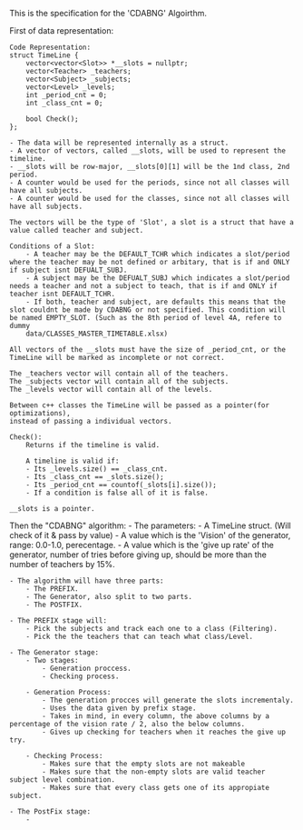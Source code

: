 
This is the specification for the 'CDABNG' Algoirthm.

First of data representation:

    Code Representation:
    struct TimeLine {
        vector<vector<Slot>> *__slots = nullptr;
        vector<Teacher> _teachers;
        vector<Subject> _subjects;
        vector<Level> _levels;
        int _period_cnt = 0;
        int _class_cnt = 0;

        bool Check();
    };

    - The data will be represented internally as a struct.
    - A vector of vectors, called __slots, will be used to represent the timeline.
    - __slots will be row-major, __slots[0][1] will be the 1nd class, 2nd period.
    - A counter would be used for the periods, since not all classes will have all subjects.
    - A counter would be used for the classes, since not all classes will have all subjects.

    The vectors will be the type of 'Slot', a slot is a struct that have a value called teacher and subject.

    Conditions of a Slot:
        - A teacher may be the DEFAULT_TCHR which indicates a slot/period where the teacher may be not defined or arbitary, that is if and ONLY if subject isnt DEFUALT_SUBJ.
        - A subject may be the DEFUALT_SUBJ which indicates a slot/period needs a teacher and not a subject to teach, that is if and ONLY if teacher isnt DEFAULT_TCHR.
        - If both, teacher and subject, are defaults this means that the slot couldnt be made by CDABNG or not specified. This condition will be named EMPTY_SLOT. (Such as the 8th period of level 4A, refere to dummy 
        data/CLASSES_MASTER_TIMETABLE.xlsx)

    All vectors of the __slots must have the size of _period_cnt, or the TimeLine will be marked as incomplete or not correct.

    The _teachers vector will contain all of the teachers.
    The _subjects vector will contain all of the subjects.
    The _levels vector will contain all of the levels.

    Between c++ classes the TimeLine will be passed as a pointer(for optimizations), 
    instead of passing a individual vectors.

    Check():
        Returns if the timeline is valid.
        
        A timeline is valid if:
        - Its _levels.size() == _class_cnt.
        - Its _class_cnt == _slots.size();
        - Its _period_cnt == countof(_slots[i].size());
        - If a condition is false all of it is false.

    __slots is a pointer.

Then the "CDABNG" algorithm:
    - The parameters:
        - A TimeLine struct. (Will check of it & pass by value)
        - A value which is the 'Vision' of the generator, range: 0.0-1.0, perecentage.
        - A value which is the 'give up rate' of the generator, number of tries before giving up, should be more than the number of teachers by 15%.

    - The algorithm will have three parts:
        - The PREFIX.
        - The Generator, also split to two parts.
        - The POSTFIX.

    - The PREFIX stage will:
        - Pick the subjects and track each one to a class (Filtering).
        - Pick the the teachers that can teach what class/Level.

    - The Generator stage:
        - Two stages:
            - Generation proccess.
            - Checking process.

        - Generation Process:
            - The generation procces will generate the slots incrementaly.
            - Uses the data given by prefix stage.
            - Takes in mind, in every column, the above columns by a percentage of the vision rate / 2, also the below columns.
            - Gives up checking for teachers when it reaches the give up try.
        
        - Checking Process:
            - Makes sure that the empty slots are not makeable
            - Makes sure that the non-empty slots are valid teacher subject level combination.
            - Makes sure that every class gets one of its appropiate subject.
        
    - The PostFix stage:
        - 